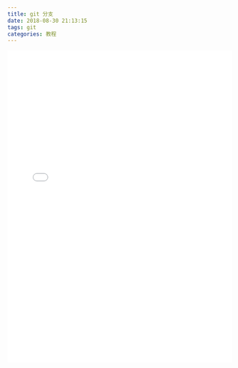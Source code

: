```yaml
---
title: git 分支
date: 2018-08-30 21:13:15
tags: git
categories: 教程
---
```


<iframe src="//slides.com/caihuapeng/deck-1/embed" width="100%" height="700" scrolling="no" frameborder="0" webkitallowfullscreen mozallowfullscreen allowfullscreen></iframe>
